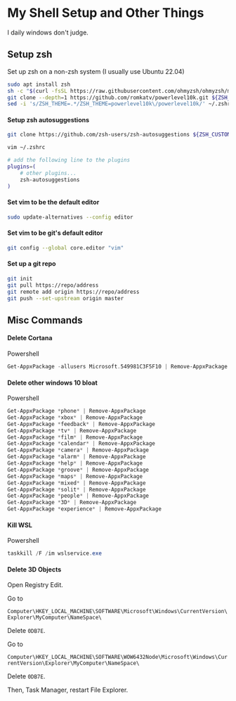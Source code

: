# My Shell Setup and Other Things

I daily windows don't judge.


## Setup zsh

Set up zsh on a non-zsh system (I usually use Ubuntu 22.04)

```bash
sudo apt install zsh
sh -c "$(curl -fsSL https://raw.githubusercontent.com/ohmyzsh/ohmyzsh/master/tools/install.sh)"
git clone --depth=1 https://github.com/romkatv/powerlevel10k.git ${ZSH_CUSTOM:-$HOME/.oh-my-zsh/custom}/themes/powerlevel10k
sed -i 's/ZSH_THEME=.*/ZSH_THEME=powerlevel10k\/powerlevel10k/' ~/.zshrc
```

#### Setup zsh autosuggestions

```bash
git clone https://github.com/zsh-users/zsh-autosuggestions ${ZSH_CUSTOM:-~/.oh-my-zsh/custom}/plugins/zsh-autosuggestions
```

```bash
vim ~/.zshrc

# add the following line to the plugins
plugins=( 
    # other plugins...
    zsh-autosuggestions
)
```

#### Set vim to be the default editor

```bash
sudo update-alternatives --config editor
```

#### Set vim to be git's default editor

```bash
git config --global core.editor "vim"
```

#### Set up a git repo

```bash
git init
git pull https://repo/address
git remote add origin https://repo/address
git push --set-upstream origin master
```




## Misc Commands

#### Delete Cortana

Powershell

```powershell
Get-AppxPackage -allusers Microsoft.549981C3F5F10 | Remove-AppxPackage
```

#### Delete other windows 10 bloat

Powershell

```powershell
Get-AppxPackage *phone* | Remove-AppxPackage
Get-AppxPackage *xbox* | Remove-AppxPackage
Get-AppxPackage *feedback* | Remove-AppxPackage
Get-AppxPackage *tv* | Remove-AppxPackage
Get-AppxPackage *film* | Remove-AppxPackage
Get-AppxPackage *calendar* | Remove-AppxPackage
Get-AppxPackage *camera* | Remove-AppxPackage
Get-AppxPackage *alarm* | Remove-AppxPackage
Get-AppxPackage *help* | Remove-AppxPackage
Get-AppxPackage *groove* | Remove-AppxPackage
Get-AppxPackage *maps* | Remove-AppxPackage
Get-AppxPackage *mixed* | Remove-AppxPackage
Get-AppxPackage *solit* | Remove-AppxPackage
Get-AppxPackage *people* | Remove-AppxPackage
Get-AppxPackage *3D* | Remove-AppxPackage
Get-AppxPackage *experience* | Remove-AppxPackage
```

#### Kill WSL

Powershell

```powershell
taskkill /F /im wslservice.exe
```


#### Delete 3D Objects

Open Registry Edit.

Go to

`Computer\HKEY_LOCAL_MACHINE\SOFTWARE\Microsoft\Windows\CurrentVersion\Explorer\MyComputer\NameSpace\`

Delete `0DB7E`.

Go to

`Computer\HKEY_LOCAL_MACHINE\SOFTWARE\WOW6432Node\Microsoft\Windows\CurrentVersion\Explorer\MyComputer\NameSpace\`

Delete `0DB7E`.

Then, Task Manager, restart File Explorer.







